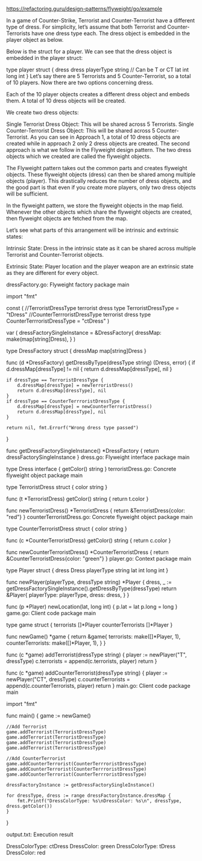 https://refactoring.guru/design-patterns/flyweight/go/example

In a game of Counter-Strike, Terrorist and Counter-Terrorist have a different type of dress. For simplicity, let’s assume that both Terrorist and Counter-Terrorists have one dress type each. The dress object is embedded in the player object as below.

Below is the struct for a player. We can see that the dress object is embedded in the player struct:

type player struct {
    dress      dress
    playerType string // Can be T or CT
    lat        int
    long       int
}
Let’s say there are 5 Terrorists and 5 Counter-Terrorist, so a total of 10 players. Now there are two options concerning dress.

Each of the 10 player objects creates a different dress object and embeds them. A total of 10 dress objects will be created.

We create two dress objects:

Single Terrorist Dress Object: This will be shared across 5 Terrorists.
Single Counter-Terrorist Dress Object: This will be shared across 5 Counter-Terrorist.
As you can see in Approach 1, a total of 10 dress objects are created while in approach 2 only 2 dress objects are created. The second approach is what we follow in the Flyweight design pattern. The two dress objects which we created are called the flyweight objects.

The Flyweight pattern takes out the common parts and creates flyweight objects. These flyweight objects (dress) can then be shared among multiple objects (player). This drastically reduces the number of dress objects, and the good part is that even if you create more players, only two dress objects will be sufficient.

In the flyweight pattern, we store the flyweight objects in the map field. Whenever the other objects which share the flyweight objects are created, then flyweight objects are fetched from the map.

Let’s see what parts of this arrangement will be intrinsic and extrinsic states:

Intrinsic State: Dress in the intrinsic state as it can be shared across multiple Terrorist and Counter-Terrorist objects.

Extrinsic State: Player location and the player weapon are an extrinsic state as they are different for every object.

 dressFactory.go: Flyweight factory
package main

import "fmt"

const (
    //TerroristDressType terrorist dress type
    TerroristDressType = "tDress"
    //CounterTerrroristDressType terrorist dress type
    CounterTerrroristDressType = "ctDress"
)

var (
    dressFactorySingleInstance = &DressFactory{
        dressMap: make(map[string]Dress),
    }
)

type DressFactory struct {
    dressMap map[string]Dress
}

func (d *DressFactory) getDressByType(dressType string) (Dress, error) {
    if d.dressMap[dressType] != nil {
        return d.dressMap[dressType], nil
    }

    if dressType == TerroristDressType {
        d.dressMap[dressType] = newTerroristDress()
        return d.dressMap[dressType], nil
    }
    if dressType == CounterTerrroristDressType {
        d.dressMap[dressType] = newCounterTerroristDress()
        return d.dressMap[dressType], nil
    }

    return nil, fmt.Errorf("Wrong dress type passed")
}

func getDressFactorySingleInstance() *DressFactory {
    return dressFactorySingleInstance
}
 dress.go: Flyweight interface
package main

type Dress interface {
    getColor() string
}
 terroristDress.go: Concrete flyweight object
package main

type TerroristDress struct {
    color string
}

func (t *TerroristDress) getColor() string {
    return t.color
}

func newTerroristDress() *TerroristDress {
    return &TerroristDress{color: "red"}
}
 counterTerroristDress.go: Concrete flyweight object
package main

type CounterTerroristDress struct {
    color string
}

func (c *CounterTerroristDress) getColor() string {
    return c.color
}

func newCounterTerroristDress() *CounterTerroristDress {
    return &CounterTerroristDress{color: "green"}
}
 player.go: Context
package main

type Player struct {
    dress      Dress
    playerType string
    lat        int
    long       int
}

func newPlayer(playerType, dressType string) *Player {
    dress, _ := getDressFactorySingleInstance().getDressByType(dressType)
    return &Player{
        playerType: playerType,
        dress:      dress,
    }
}

func (p *Player) newLocation(lat, long int) {
    p.lat = lat
    p.long = long
}
 game.go: Client code
package main

type game struct {
    terrorists        []*Player
    counterTerrorists []*Player
}

func newGame() *game {
    return &game{
        terrorists:        make([]*Player, 1),
        counterTerrorists: make([]*Player, 1),
    }
}

func (c *game) addTerrorist(dressType string) {
    player := newPlayer("T", dressType)
    c.terrorists = append(c.terrorists, player)
    return
}

func (c *game) addCounterTerrorist(dressType string) {
    player := newPlayer("CT", dressType)
    c.counterTerrorists = append(c.counterTerrorists, player)
    return
}
 main.go: Client code
package main

import "fmt"

func main() {
    game := newGame()

    //Add Terrorist
    game.addTerrorist(TerroristDressType)
    game.addTerrorist(TerroristDressType)
    game.addTerrorist(TerroristDressType)
    game.addTerrorist(TerroristDressType)

    //Add CounterTerrorist
    game.addCounterTerrorist(CounterTerrroristDressType)
    game.addCounterTerrorist(CounterTerrroristDressType)
    game.addCounterTerrorist(CounterTerrroristDressType)

    dressFactoryInstance := getDressFactorySingleInstance()

    for dressType, dress := range dressFactoryInstance.dressMap {
        fmt.Printf("DressColorType: %s\nDressColor: %s\n", dressType, dress.getColor())
    }
}

output.txt: Execution result

DressColorType: ctDress
DressColor: green
DressColorType: tDress
DressColor: red